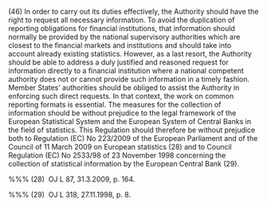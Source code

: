 (46) In order to carry out its duties effectively, the Authority should have the right to request all necessary information. To avoid the duplication of reporting obligations for financial institutions, that information should normally be provided by the national supervisory authorities which are closest to the financial markets and institutions and should take into account already existing statistics. However, as a last resort, the Authority should be able to address a duly justified and reasoned request for information directly to a financial institution where a national competent authority does not or cannot provide such information in a timely fashion. Member States’ authorities should be obliged to assist the Authority in enforcing such direct requests. In that context, the work on common reporting formats is essential. The measures for the collection of information should be without prejudice to the legal framework of the European Statistical System and the European System of Central Banks in the field of statistics. This Regulation should therefore be without prejudice both to Regulation (EC) No 223/2009 of the European Parliament and of the Council of 11 March 2009 on European statistics (28) and to Council Regulation (EC) No 2533/98 of 23 November 1998 concerning the collection of statistical information by the European Central Bank (29).

%%% (28)  OJ L 87, 31.3.2009, p. 164.

%%% (29)  OJ L 318, 27.11.1998, p. 8.